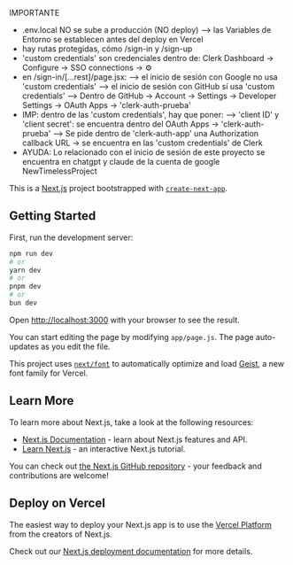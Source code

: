 IMPORTANTE

- .env.local NO se sube a producción (NO deploy)
  --> las Variables de Entorno se establecen antes del deploy en Vercel
- hay rutas protegidas, cómo /sign-in y /sign-up
- 'custom credentials' son credenciales dentro de: Clerk Dashboard -> Configure -> SSO connections -> ⚙
- en /sign-in/[...rest]/page.jsx:
  --> el inicio de sesión con Google no usa 'custom credentials'
  --> el inicio de sesión con GitHub sí usa 'custom credentials'
  --> Dentro de GitHub -> Account -> Settings -> Developer Settings -> OAuth Apps -> 'clerk-auth-prueba'
- IMP: dentro de las 'custom credentials', hay que poner:
  --> 'client ID' y 'client secret': se encuentra dentro del OAuth Apps -> 'clerk-auth-prueba'
  --> Se pide dentro de 'clerk-auth-app' una Authorization callback URL -> se encuentra en las 'custom credentials' de Clerk
- AYUDA: Lo relacionado con el inicio de sesión de este proyecto se encuentra en chatgpt y claude de la cuenta de google NewTimelessProject

This is a [Next.js](https://nextjs.org) project bootstrapped with [`create-next-app`](https://github.com/vercel/next.js/tree/canary/packages/create-next-app).

## Getting Started

First, run the development server:

```bash
npm run dev
# or
yarn dev
# or
pnpm dev
# or
bun dev
```

Open [http://localhost:3000](http://localhost:3000) with your browser to see the result.

You can start editing the page by modifying `app/page.js`. The page auto-updates as you edit the file.

This project uses [`next/font`](https://nextjs.org/docs/app/building-your-application/optimizing/fonts) to automatically optimize and load [Geist](https://vercel.com/font), a new font family for Vercel.

## Learn More

To learn more about Next.js, take a look at the following resources:

- [Next.js Documentation](https://nextjs.org/docs) - learn about Next.js features and API.
- [Learn Next.js](https://nextjs.org/learn) - an interactive Next.js tutorial.

You can check out [the Next.js GitHub repository](https://github.com/vercel/next.js) - your feedback and contributions are welcome!

## Deploy on Vercel

The easiest way to deploy your Next.js app is to use the [Vercel Platform](https://vercel.com/new?utm_medium=default-template&filter=next.js&utm_source=create-next-app&utm_campaign=create-next-app-readme) from the creators of Next.js.

Check out our [Next.js deployment documentation](https://nextjs.org/docs/app/building-your-application/deploying) for more details.
